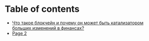 # Table of contents

* [Что такое блокчейн и почему он может быть катализатором больших изменений в финансах?](README.md)
* [Page 2](page-2.md)
